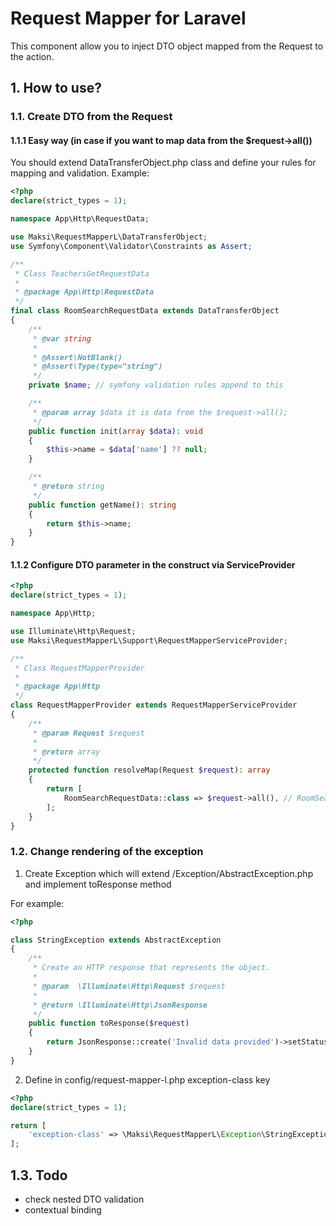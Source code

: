 # Request Mapper for Laravel

This component allow you to inject DTO object mapped from the Request to the action.

## 1. How to use?

### 1.1. Create DTO from the Request

#### 1.1.1 Easy way (in case if you want to map data from the $request->all())
You should extend DataTransferObject.php class and define your rules for mapping and validation. Example:

```PHP
<?php
declare(strict_types = 1);

namespace App\Http\RequestData;

use Maksi\RequestMapperL\DataTransferObject;
use Symfony\Component\Validator\Constraints as Assert;

/**
 * Class TeachersGetRequestData
 *
 * @package App\Http\RequestData
 */
final class RoomSearchRequestData extends DataTransferObject
{
    /**
     * @var string
     *
     * @Assert\NotBlank() 
     * @Assert\Type(type="string")
     */
    private $name; // symfony validation rules append to this

    /**
     * @param array $data it is data from the $request->all();
     */
    public function init(array $data): void
    {
        $this->name = $data['name'] ?? null;
    }

    /**
     * @return string
     */
    public function getName(): string
    {
        return $this->name;
    }
}
```

#### 1.1.2 Configure DTO parameter in the construct via ServiceProvider

```PHP
<?php
declare(strict_types = 1);

namespace App\Http;

use Illuminate\Http\Request;
use Maksi\RequestMapperL\Support\RequestMapperServiceProvider;

/**
 * Class RequestMapperProvider
 *
 * @package App\Http
 */
class RequestMapperProvider extends RequestMapperServiceProvider
{
    /**
     * @param Request $request
     *
     * @return array
     */
    protected function resolveMap(Request $request): array
    {
        return [
            RoomSearchRequestData::class => $request->all(), // RoomSearchRequestData DTO class
        ];
    }
}

```


### 1.2. Change rendering of the exception

1. Create Exception which will extend /Exception/AbstractException.php and implement toResponse method

For example:

```PHP
<?php

class StringException extends AbstractException
{
    /**
     * Create an HTTP response that represents the object.
     *
     * @param  \Illuminate\Http\Request $request
     *
     * @return \Illuminate\Http\JsonResponse
     */
    public function toResponse($request)
    {
        return JsonResponse::create('Invalid data provided')->setStatusCode(Response::HTTP_UNPROCESSABLE_ENTITY);
    }
}
```

2. Define in config/request-mapper-l.php exception-class key

```PHP
<?php
declare(strict_types = 1);

return [
    'exception-class' => \Maksi\RequestMapperL\Exception\StringException::class,
];

```

## 1.3. Todo
- check nested DTO validation
- contextual binding
